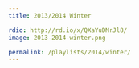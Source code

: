 ```yaml
---
title: 2013/2014 Winter

rdio: http://rd.io/x/QXaYuDMrJl8/
image: 2013-2014-winter.png

permalink: /playlists/2014/winter/
---
```

